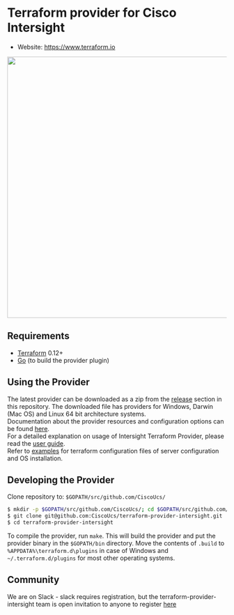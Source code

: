 # Terraform provider for Cisco Intersight

- Website: https://www.terraform.io

<img src="https://cdn.rawgit.com/hashicorp/terraform-website/master/content/source/assets/images/logo-hashicorp.svg" width="600px">

## Requirements

- [Terraform](https://www.terraform.io/downloads.html) 0.12+
- [Go](https://golang.org/doc/install) (to build the provider plugin)

## Using the Provider

The latest provider can be downloaded as a zip from the [release](https://github.com/CiscoUcs/terraform-provider-intersight/releases)
section in this repository. The downloaded file has providers for Windows, Darwin (Mac OS) and Linux 64 bit architecture 
systems.  
Documentation about the provider resources and configuration options can be found 
[here](https://github.com/CiscoUcs/terraform-provider-intersight/tree/master/website/docs).  
For a detailed explanation on usage of Intersight Terraform Provider, please read the 
[user guide](https://github.com/CiscoUcs/terraform-provider-intersight/blob/master/USERGUIDE.md).  
Refer to [examples](https://github.com/CiscoUcs/terraform-provider-intersight/tree/master/examples) 
for terraform configuration files of server configuration and OS installation. 

## Developing the Provider

Clone repository to: `$GOPATH/src/github.com/CiscoUcs/`
```sh
$ mkdir -p $GOPATH/src/github.com/CiscoUcs/; cd $GOPATH/src/github.com/CiscoUcs/
$ git clone git@github.com:CiscoUcs/terraform-provider-intersight.git
$ cd terraform-provider-intersight
```

To compile the provider, run `make`. This will build the provider and put the provider binary in the `$GOPATH/bin` directory.
Move the contents of ```.build``` to `%APPDATA%\terraform.d\plugins` in case of Windows and 
`~/.terraform.d/plugins` for most other operating systems.

## Community
We are on Slack - slack requires registration, but the terraform-provider-intersight team is open invitation to anyone 
to register 
[here](https://join.slack.com/t/cisco-intersight/shared_invite/enQtNzYzODk5MzMzNDE1LTAxNzA5YmIwYzEwN2JiODMwMmEzODYyNzg1MDQ4MGY0NmFmNTNiNGYxMTZhNjE4MWQzMTRiMmFlZGFhY2QyMWQ)
